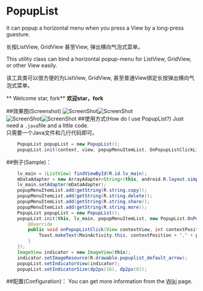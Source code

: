 # PopupList
<p>It can popup a horizontal menu when you press a View by a long-press guesture.</p>
<p>长按ListView, GridView 甚至View, 弹出横向气泡式菜单。</p>

<p>This utility class can bind a horizontal popup-menu for ListView, GridView, or other View easily.</p>
<p>该工具类可以很方便的为ListView, GridView, 甚至普通View绑定长按弹出横向气泡式菜单。</p>

** Welcome star, fork**
**欢迎star，fork**

##效果图(Screenshot)
![ScreenShot](https://github.com/shangmingchao/PopupList/blob/master/screenshots/screenshot_1.png)![ScreenShot](https://github.com/shangmingchao/PopupList/blob/master/screenshots/screenshot_2.png)<br />
![ScreenShot](https://github.com/shangmingchao/PopupList/blob/master/screenshots/screenshot_3.png)![ScreenShot](https://github.com/shangmingchao/PopupList/blob/master/screenshots/screenshot_4.png)
##使用方式(How do I use PopupList?)
Just need a `.java`file and a little code.<br />
只需要一个Java文件和几行代码即可。

```java
    PopupList popupList = new PopupList();
    popupList.init(context, view, popupMenuItemList, OnPopupListClickListener);
```

##例子(Sample)：
```java
    lv_main = (ListView) findViewById(R.id.lv_main);
    mDataAdapter = new ArrayAdapter<String>(this, android.R.layout.simple_expandable_list_item_1, mDataList);
    lv_main.setAdapter(mDataAdapter);
    popupMenuItemList.add(getString(R.string.copy));
    popupMenuItemList.add(getString(R.string.delete));
    popupMenuItemList.add(getString(R.string.share));
    popupMenuItemList.add(getString(R.string.more));
    PopupList popupList = new PopupList();
    popupList.init(this, lv_main, popupMenuItemList, new PopupList.OnPopupListClickListener() {
        @Override
        public void onPopupListClick(View contextView, int contextPosition, int position) {
            Toast.makeText(MainActivity.this, contextPosition + "," + position, Toast.LENGTH_LONG).show();
        }
    });
    ImageView indicator = new ImageView(this);
    indicator.setImageResource(R.drawable.popuplist_default_arrow);
    popupList.setIndicatorView(indicator);
    popupList.setIndicatorSize(dp2px(16), dp2px(8));
```
##配置(Configuration)：
You can get more information from the [Wiki](https://github.com/shangmingchao/PopupList/wiki) page.
